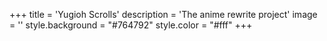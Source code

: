 +++
title = 'Yugioh Scrolls'
description = 'The anime rewrite project'
image = ''
style.background = "#764792"
style.color = "#fff"
+++